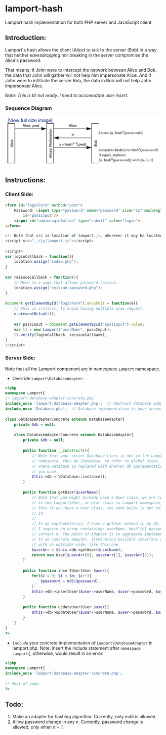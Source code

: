 # lamport-hash
Lamport hash implementation for both PHP server and JavaScript client.

## Introduction:

Lamport's hash allows the client (Alice) to talk to the server (Bob) in a way
that neither _eavesdropping_ nor breaking in the server compromise the
Alice's password.

That means, if John were to intercept the network between
Alice and Bob, the data that John will gather will not help him impersonate
Alice. And if John were to infiltrate the server Bob, the data in Bob
will not help John impersonate Alice.

_Note: This is till not ready. I need to accomodate user insert._

### Sequence Diagram

![alt text][seq-diag]

## Instructions:

### Client Side:

```html
<form id="loginForm" method="post">
	Password: <input type="password" name="password" size="15" maxlength="30"
		id="passInput"/>
	<input id="adminLoginButton" type="submit" value="Login">
</form>
```

```javascript
<!--Note that src is location of lamport.js, wherever it may be located.-->
<script src="../js/lamport.js"></script>

<script>
var loginCallback = function(){
	location.assign("index.php");
}

var reissueCallback = function(){
	// Move to a page that allows password reissue.
	location.assign("reissue-password.php");
}
	
document.getElementById("loginForm").onsubmit = function(e){
	// This is critical, to avoid having multiple ajax request.
	e.preventDefault();

	var passInput = document.getElementById("passInput").value;
	var lt = new Lamport("userName", passInput);
	lt.verify(loginCallback, reissueCallback);
}
</script>
```

### Server Side:

Note that all the Lamport component are in namespace ```Lamport``` namespace.

* Override ```Lamport\DatabaseAdapter```:

```php
<?php
namespace Lamport{
// lamport-database-adapter-concrete.php
include_once 'lamport-database-adapter.php';  // Abstract database adapter.
include_once 'Database.php';  // Database implementation in your server.

class DatabaseAdapterConcrete extends DatabaseAdapter{
	private $db = null;
	
	class DatabaseAdapterConcrete extends DatabaseAdapter{
        private $db = null;

        public function __construct(){
			// Note that your server Database class is not in the Lamport
			// namespace, thus do \Database, to refer to global scope,
			// where Database is replaced with whatver db implementation
			// you have.
	        $this->db = \Database::instance();
        }

        public function getUser($userName){
			// Note that you might already have a User class, we are refering
			// to the Lamport\User, or User class in Lamport namespace,
			// thus if you have a User class, the code below is not refering to
			// it.
			//
			// In my implementation, I have a getUser method in my db, in which
			// I acquire an array containing: userName, hash^{n} password,
			// current n. The point of Adapter is to aggregate implementation
			// to an concrete adapter, eleminating possible interface difference
			// with an outsider code, like this one.
            $userArr = $this->db->getUser($userName);
            return new User($userArr[0], $userArr[1], $userArr[2]);
        }
		
        public function insertUser(User $user){
            for($i = 0; $i < $n; $i++){
                $password = md5($password);
            }
            $this->db->insertUser($user->userName, $user->password, $user->n);
        }

        public function updateUser(User $user){
            $this->db->updateUser($user->userName, $user->password, $user->n);
        }
    }
}
?>
```

* ```include``` your concrete implementation of ```Lamport\DatabaseAdapter``` in
lamport.php. Note: Insert the include statement after ```namespace Lamport{```,
otherwise, would result in an error.

```php
<?php
namespace Lamport{
include_once 'lamport-database-adapter-concrete.php';

// Rest of code.
?>
```

## Todo:

1. Make an adapter for hashing algorithm. Currently, only md5 is allowed.
2. Allow password change in any _n_. Currently, password change is allowed,
only when _n = 1_.


[seq-diag]: https://github.com/JoeyAndres/lamport-hash/blob/master/lamport-hash-sequence-diagram.png "Lamport's Hash Sequence Diagram"
